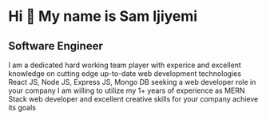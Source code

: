 Hi 👋 My name is Sam Ijiyemi
============================

Software Engineer
-----------------

I am a dedicated hard working team player with experice and excellent 
knowledge on cutting edge up-to-date web development technologies React JS, Node JS, Express JS, Mongo DB 
seeking a web developer role in your company I am willing to utilize my 1+ years of experience as MERN Stack web developer and excellent creative skills for your company achieve its goals
